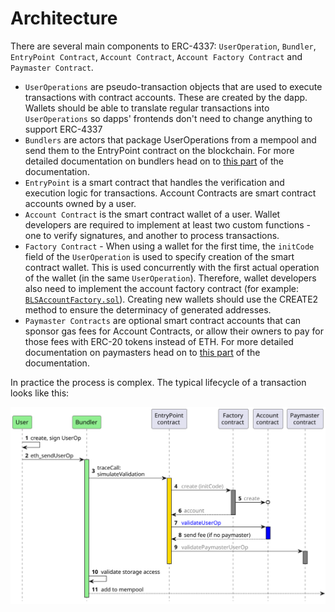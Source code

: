 # Architecture

There are several main components to ERC-4337: `UserOperation`, `Bundler`, `EntryPoint Contract`, `Account Contract`, `Account Factory Contract` and `Paymaster Contract`.

* `UserOperations` are pseudo-transaction objects that are used to execute transactions with contract accounts. These are created by the dapp. Wallets should be able to translate regular transactions into `UserOperations` so dapps' frontends don't need to change anything to support ERC-4337
* `Bundlers` are actors that package UserOperations from a mempool and send them to the EntryPoint contract on the blockchain. For more detailed documentation on bundlers head on to [this part](https://www.erc4337.io/docs/bundlers/introduction) of the documentation.
* `EntryPoint` is a smart contract that handles the verification and execution logic for transactions.
Account Contracts are smart contract accounts owned by a user.
* `Account Contract` is the smart contract wallet of a user. Wallet developers are required to implement at least two custom functions - one to verify signatures, and another to process transactions.
* `Factory Contract` - When using a wallet for the first time, the `initCode` field of the `UserOperation` is used to specify creation of the smart contract wallet. This is used concurrently with the first actual operation of the wallet (in the same `UserOperation`). Therefore, wallet developers also need to implement the account factory contract (for example: [`BLSAccountFactory.sol`](https://github.com/eth-infinitism/account-abstraction/blob/develop/contracts/samples/bls/BLSAccountFactory.sol)). Creating new wallets should use the CREATE2 method to ensure the determinacy of generated addresses.
* `Paymaster Contracts` are optional smart contract accounts that can sponsor gas fees for Account Contracts, or allow their owners to pay for those fees with ERC-20 tokens instead of ETH. For more detailed documentation on paymasters head on to [this part](https://www.erc4337.io/docs/paymasters/introduction) of the documentation.

In practice the process is complex. The typical lifecycle of a transaction looks like this:

![Submit UserOperation to bundler flow](./4337%20Submit%20UserOperation%20to%20bundler.svg)
